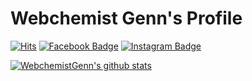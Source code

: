# Webchemist Genn's Profile

[![Hits](https://hits.seeyoufarm.com/api/count/incr/badge.svg?url=https%3A%2F%2Fgithub.com%2FWebchemistGenn%2Fhit-counter)](https://hits.seeyoufarm.com)
[![Facebook Badge](https://img.shields.io/badge/-Facebook-1877f2?style=round-square&logo=facebook&logoColor=white&link=https://www.facebook.com/webchemist.yoon/)](https://www.facebook.com/webchemist.yoon/)
[![Instagram Badge](https://img.shields.io/badge/-Instagram-e4405f?style=round-square&logo=instagram&logoColor=white&link=https://www.instagram.com/webchemist_genn/)](https://www.instagram.com/webchemist_genn/)

[![WebchemistGenn's github stats](https://github-readme-stats.vercel.app/api?username=WebchemistGenn&show_icons=true&hide=["issues"])](https://github.com/WebchemistGenn)
